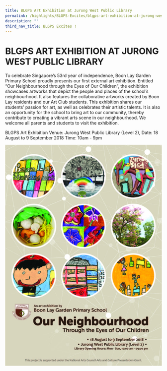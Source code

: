 ```yaml
---
title: BLGPS Art Exhibition at Jurong West Public Library
permalink: /highlights/BLGPS-Excites/blgps-art-exhibition-at-jurong-west-public-library
description: ""
third_nav_title: BLGPS Excites !
---
```

# BLGPS ART EXHIBITION AT JURONG WEST PUBLIC LIBRARY
To celebrate Singapore’s 53rd year of independence, Boon Lay Garden Primary School proudly presents our first external art exhibition. Entitled “Our Neighbourhood through the Eyes of Our Children”, the exhibition showcases artworks that depict the people and places of the school’s neighbourhood. It also features the collaborative artworks created by Boon Lay residents and our Art Club students. This exhibition shares our students’ passion for art, as well as celebrates their artistic talents. It is also an opportunity for the school to bring art to our community, thereby contribute to creating a vibrant arts scene in our neighbourhood.  We welcome all parents and students to visit the exhibition. 

BLGPS Art Exhibition 
Venue:  Jurong West Public Library (Level 2),
Date:    18 August to 9 September 2018
Time:   10am - 9pm

![](/images/BLGPS%20Art%20Exhibition%202018_website-01.jpg)